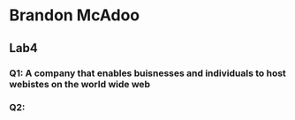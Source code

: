 # Brandon McAdoo
## Lab4

### Q1: A company that enables buisnesses and individuals to host webistes on the world wide web
### Q2: 
